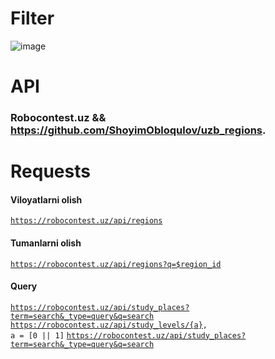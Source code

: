 # Filter
![image](https://user-images.githubusercontent.com/92427513/193407722-af211bfc-16a2-456f-b786-20e735ce0b49.png)

# API
### Robocontest.uz && https://github.com/ShoyimObloqulov/uzb_regions.

# Requests
#### Viloyatlarni olish
  <code>https://robocontest.uz/api/regions</code>
#### Tumanlarni olish
  <code>https://robocontest.uz/api/regions?q=$region_id</code>
#### Query
<code>https://robocontest.uz/api/study_places?term=search&_type=query&q=search</code>
<code>https://robocontest.uz/api/study_levels/{a}, a = [0 || 1]</code>
<code>https://robocontest.uz/api/study_places?term=search&_type=query&q=search</code>
    




